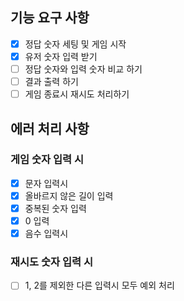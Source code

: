 ## 기능 요구 사항
- [x] 정답 숫자 세팅 및 게임 시작
- [x] 유저 숫자 입력 받기
- [ ] 정답 숫자와 입력 숫자 비교 하기
- [ ] 결과 출력 하기
- [ ] 게임 종료시 재시도 처리하기

## 에러 처리 사항
### 게임 숫자 입력 시
- [x] 문자 입력시
- [x] 올바르지 않은 길이 입력
- [x] 중복된 숫자 입력
- [x] 0 입력
- [x] 음수 입력시

### 재시도 숫자 입력 시
- [ ] 1, 2를 제외한 다른 입력시 모두 예외 처리